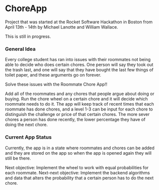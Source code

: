 # ChoreApp

Project that was started at the Rocket Software Hackathon in Boston from April 13th - 14th by Michael Lanotte and William Wallace. 

This is still in progress. 

### General Idea

Every college student has ran into issues with their roommates not being able to decide who does certain chores. One person will say they took out the trash last, and one will say that they have bought the last few things of toilet paper, and these arguments go on forever. 

Solve these issues with the Roommate Chore App!! 

Add all of the roommates and any chores that people argue about doing or buying. 
Run the chore wheel on a certain chore and it will decide which roommate needs to do it. 
The app will keep track of recent times that each roommate has done chores, and a level 1-3 can be input for each chore to distinguish the challenge or price of that certain chores. The more sever chores a person has done recently, the lower percentage they have of doing the next chore. 

### Current App Status

Currently, the app is in a state where roommates and chores can be added and they are stored on the app so when the app is opened again they will still be there. 

Next objective: Implement the wheel to work with equal probabilities for each roommate. 
Next-next objective: Implement the backend algorithms and data that alters the probability that a certain person has to do the next chore. 

